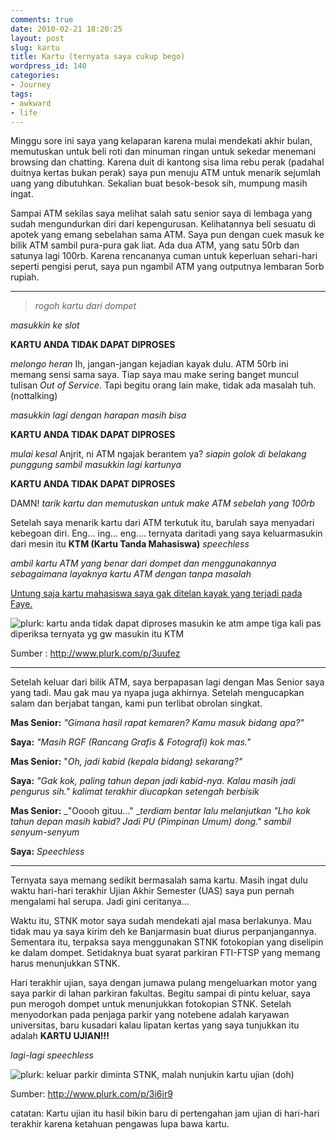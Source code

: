 ```yaml
---
comments: true
date: 2010-02-21 18:20:25
layout: post
slug: kartu
title: Kartu (ternyata saya cukup bego)
wordpress_id: 140
categories:
- Journey
tags:
- awkward
- life
---
```


Minggu sore ini saya yang kelaparan karena mulai mendekati akhir bulan, memutuskan untuk beli roti dan minuman ringan untuk sekedar menemani browsing dan chatting. Karena duit di kantong sisa lima rebu perak (padahal duitnya kertas bukan perak) saya pun menuju ATM untuk menarik sejumlah uang yang dibutuhkan. Sekalian buat besok-besok sih, mumpung masih ingat.

Sampai ATM sekilas saya melihat salah satu senior saya di lembaga yang sudah mengundurkan diri dari kepengurusan. Kelihatannya beli sesuatu di apotek yang emang sebelahan sama ATM. Saya pun dengan cuek masuk ke bilik ATM sambil pura-pura gak liat. Ada dua ATM, yang satu 50rb dan satunya lagi 100rb. Karena rencananya cuman untuk keperluan sehari-hari seperti pengisi perut, saya pun ngambil ATM yang outputnya lembaran 5orb rupiah.

<!-- more -->



* * *




> _*rogoh kartu dari dompet*_

_*masukkin ke slot*_

**KARTU ANDA TIDAK DAPAT DIPROSES**

_*melongo heran*_ Ih, jangan-jangan kejadian kayak dulu. ATM 50rb ini memang sensi sama saya. Tiap saya mau make sering banget muncul tulisan _Out of Service_. Tapi begitu orang lain make, tidak ada masalah tuh. (nottalking)

_*masukkin lagi dengan harapan masih bisa*_

**KARTU ANDA TIDAK DAPAT DIPROSES**

_*mulai kesal*_ Anjrit, ni ATM ngajak berantem ya? _*siapin golok di belakang punggung sambil masukkin lagi kartunya*_

**KARTU ANDA TIDAK DAPAT DIPROSES**

DAMN! _*tarik kartu dan memutuskan untuk make ATM sebelah yang 100rb*_

Setelah saya menarik kartu dari ATM terkutuk itu, barulah saya menyadari kebegoan diri. Eng... ing... eng.... ternyata daritadi yang saya keluarmasukin dari mesin itu **KTM (Kartu Tanda Mahasiswa)** _*speechless*_

_*ambil kartu ATM yang benar dari dompet dan menggunakannya sebagaimana layaknya kartu ATM dengan tanpa masalah*_

[Untung saja kartu mahasiswa saya gak ditelan kayak yang terjadi pada  Faye.](http://d3wdr0p.com/2009/12/kalau-mesin-bisa-lapar/)


![plurk: kartu anda tidak dapat diproses *masukin ke atm ampe tiga kali* pas diperiksa ternyata yg gw masukin itu KTM](http://ephemeralucid.files.wordpress.com/2010/02/plurk-atm.png)


Sumber : http://www.plurk.com/p/3uufez





* * *

Setelah keluar dari bilik ATM, saya berpapasan lagi dengan Mas Senior saya yang tadi. Mau gak mau ya nyapa juga akhirnya. Setelah mengucapkan salam dan berjabat tangan, kami pun terlibat obrolan singkat.

**Mas Senior:** _"Gimana hasil rapat kemaren? Kamu masuk bidang apa?"_

**Saya:** _"Masih RGF (Rancang Grafis & Fotografi) kok mas."_

**Mas Senior:** "_Oh, jadi kabid (kepala bidang) sekarang?"_

**Saya:** _"Gak kok, paling tahun depan jadi kabid-nya. Kalau masih jadi pengurus sih."_ *kalimat terakhir diucapkan setengah berbisik*

**Mas Senior:** _"Ooooh gituu..." _*terdiam bentar lalu melanjutkan* _"Lho kok tahun depan masih kabid? Jadi PU (Pimpinan Umum) dong."_ *sambil senyum-senyum*

**Saya:** _*Speechless*_



* * *

Ternyata saya memang sedikit bermasalah sama kartu. Masih ingat dulu waktu hari-hari terakhir Ujian Akhir Semester (UAS) saya pun pernah mengalami hal serupa. Jadi gini ceritanya...

Waktu itu, STNK motor saya sudah mendekati ajal masa berlakunya. Mau tidak mau ya saya kirim deh ke Banjarmasin buat diurus perpanjangannya. Sementara itu, terpaksa saya menggunakan STNK fotokopian yang diselipin ke dalam dompet. Setidaknya buat syarat parkiran FTI-FTSP yang memang harus menunjukkan STNK.

Hari terakhir ujian, saya dengan jumawa pulang mengeluarkan motor yang saya parkir di lahan parkiran fakultas. Begitu sampai di pintu keluar, saya pun merogoh dompet untuk menunjukkan fotokopian STNK. Setelah menyodorkan pada penjaga parkir yang notebene adalah karyawan universitas, baru kusadari kalau lipatan kertas yang saya tunjukkan itu adalah **KARTU UJIAN!!!**

_*lagi-lagi speechless*_

![plurk: keluar parkir diminta STNK, malah nunjukin kartu ujian (doh)](http://ephemeralucid.files.wordpress.com/2010/02/plurk-stnk.png)


Sumber: http://www.plurk.com/p/3i6ir9


catatan: Kartu ujian itu hasil bikin baru di pertengahan jam ujian di hari-hari terakhir karena ketahuan pengawas lupa bawa kartu.
